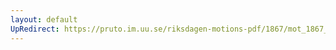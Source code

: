 ```yaml
---
layout: default
UpRedirect: https://pruto.im.uu.se/riksdagen-motions-pdf/1867/mot_1867__fk__38.pdf
---
```

